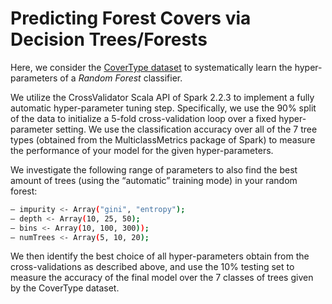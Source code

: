 # Predicting Forest Covers via Decision Trees/Forests

Here, we consider the [CoverType dataset](https://archive.ics.uci.edu/ml/machine-learning-databases/covtype/) 
to systematically learn the hyper-parameters of a *Random Forest* classifier. 

We utilize the CrossValidator Scala API of Spark 2.2.3 to implement a fully automatic hyper-parameter tuning step. Specifically,
we use the 90% split of the data to initialize a 5-fold cross-validation loop over a fixed hyper-parameter setting. We use the classification accuracy over all of the 7 tree types 
(obtained from the MulticlassMetrics package of Spark) to measure the performance of your model for the given hyper-parameters.

We investigate the following range of parameters to also find the best amount of trees (using the “automatic” training mode) in your random forest:
```bash
– impurity <- Array("gini", "entropy"); 
– depth <- Array(10, 25, 50);
– bins <- Array(10, 100, 300));
– numTrees <- Array(5, 10, 20);
```
We then identify the best choice of all hyper-parameters obtain from the cross-validations as described above, and use the 
10% testing set to measure the accuracy of the final model over the 7 classes of trees given by the CoverType dataset.
